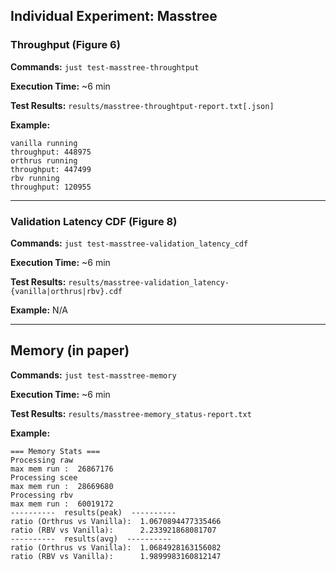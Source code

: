 ## Individual Experiment: Masstree

### Throughput (Figure 6)

**Commands:**  `just test-masstree-throughtput`

**Execution Time:** ~6 min

**Test Results:** `results/masstree-throughtput-report.txt[.json]`

**Example:**

```text
vanilla running
throughput: 448975
orthrus running
throughput: 447499
rbv running
throughput: 120955
```

--------------

### Validation Latency CDF (Figure 8)

**Commands:**  `just test-masstree-validation_latency_cdf`

**Execution Time:** ~6 min

**Test Results:** `results/masstree-validation_latency-{vanilla|orthrus|rbv}.cdf`

**Example:** N/A

--------------

## Memory (in paper)

**Commands:**  `just test-masstree-memory`

**Execution Time:** ~6 min

**Test Results:** `results/masstree-memory_status-report.txt`

**Example:**

```
=== Memory Stats ===
Processing raw
max mem run :  26867176
Processing scee
max mem run :  28669680
Processing rbv
max mem run :  60019172
----------  results(peak)  ----------
ratio (Orthrus vs Vanilla):  1.0670894477335466
ratio (RBV vs Vanilla):      2.233921868081707
----------  results(avg)  ----------
ratio (Orthrus vs Vanilla):  1.0684928163156082
ratio (RBV vs Vanilla):      1.9899983160812147
```
